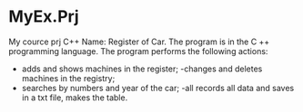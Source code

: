# MyEx.Prj
My cource prj C++
Name: Register of Car.
The program is in the C ++ programming language.
The program performs the following actions:
- adds and shows machines in the register;
-changes and deletes machines in the registry;
- searches by numbers and year of the car;
-all records all data and saves in a txt file, makes the table.

